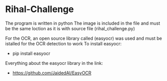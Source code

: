 # Rihal-Challenge

The program is written in python
The image is included in the file and must be the same loction as it is with source file (rihal_challenge.py)

For the OCR, an open source library called (easyocr) was used and must be istalled for the OCR detection to work
To install easyocr:
- pip install easyocr

Everything about the easyocr library in the link:
- https://github.com/JaidedAI/EasyOCR


